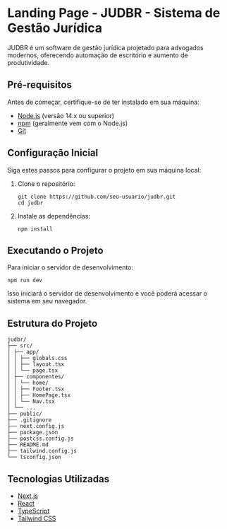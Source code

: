 # Landing Page - JUDBR - Sistema de Gestão Jurídica

JUDBR é um software de gestão jurídica projetado para advogados modernos, oferecendo automação de escritório e aumento de produtividade.

## Pré-requisitos

Antes de começar, certifique-se de ter instalado em sua máquina:

- [Node.js](https://nodejs.org/) (versão 14.x ou superior)
- [npm](https://www.npmjs.com/) (geralmente vem com o Node.js)
- [Git](https://git-scm.com/)

## Configuração Inicial

Siga estes passos para configurar o projeto em sua máquina local:

1. Clone o repositório:
   ```
   git clone https://github.com/seu-usuario/judbr.git
   cd judbr
   ```

2. Instale as dependências:
   ```
   npm install
   ```


## Executando o Projeto

Para iniciar o servidor de desenvolvimento:

```
npm run dev
```

Isso iniciará o servidor de desenvolvimento e você poderá acessar o sistema em seu navegador.


## Estrutura do Projeto

```
judbr/
├── src/
│ ├── app/
│ │ ├── globals.css
│ │ ├── layout.tsx
│ │ └── page.tsx
│ ├── componentes/
│ │ └── home/
│ │ ├── Footer.tsx
│ │ ├── HomePage.tsx
│ │ └── Nav.tsx
│ └── ...
├── public/
├── .gitignore
├── next.config.js
├── package.json
├── postcss.config.js
├── README.md
├── tailwind.config.js
└── tsconfig.json
```

## Tecnologias Utilizadas

- [Next.js](https://nextjs.org/)
- [React](https://reactjs.org/)
- [TypeScript](https://www.typescriptlang.org/)
- [Tailwind CSS](https://tailwindcss.com/)



